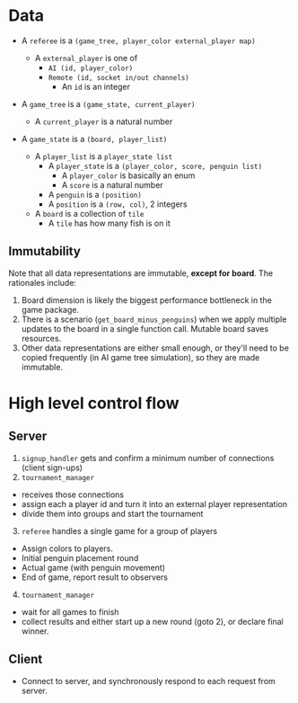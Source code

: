 # Data
- A `referee` is a `(game_tree, player_color external_player map)`
  - A `external_player` is one of
    - `AI (id, player_color)`
    - `Remote (id, socket in/out channels)`
      - An `id` is an integer

- A `game_tree` is a `(game_state, current_player)`
  - A `current_player` is a natural number

- A `game_state` is a `(board, player_list)`
  - A `player_list` is a `player_state list`
    - A `player_state` is a `(player_color, score, penguin list)`
      - A `player_color` is basically an enum
      - A `score` is a natural number
    - A `penguin` is a `(position)`
    - A `position` is a `(row, col)`, 2 integers
  - A `board` is a collection of `tile`
    - A `tile` has how many fish is on it
  
## Immutability
Note that all data representations are immutable, __except for board__.
The rationales include:

1. Board dimension is likely the biggest performance bottleneck in the game
   package.
2. There is a scenario (`get_board_minus_penguins`) when we apply multiple
   updates to the board in a single function call. Mutable board saves resources.
3. Other data representations are either small enough, or they'll need to be
   copied frequently (in AI game tree simulation), so they are made immutable.


# High level control flow

## Server
1. `signup_handler` gets and confirm a minimum number of connections (client sign-ups)
2. `tournament_manager` 
  - receives those connections
  - assign each a player id and turn it into an external player representation
  - divide them into groups and start the tournament
3. `referee` handles a single game for a group of players
  - Assign colors to players.
  - Initial penguin placement round
  - Actual game (with penguin movement)
  - End of game, report result to observers
4. `tournament_manager` 
  - wait for all games to finish
  - collect results and either start up a new round (goto 2), or declare final
    winner.

## Client
- Connect to server, and synchronously respond to each request from server.
